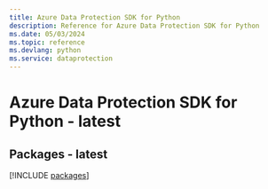 ```yaml
---
title: Azure Data Protection SDK for Python
description: Reference for Azure Data Protection SDK for Python
ms.date: 05/03/2024
ms.topic: reference
ms.devlang: python
ms.service: dataprotection
---
```

# Azure Data Protection SDK for Python - latest
## Packages - latest
[!INCLUDE [packages](data-protection-index.md)]